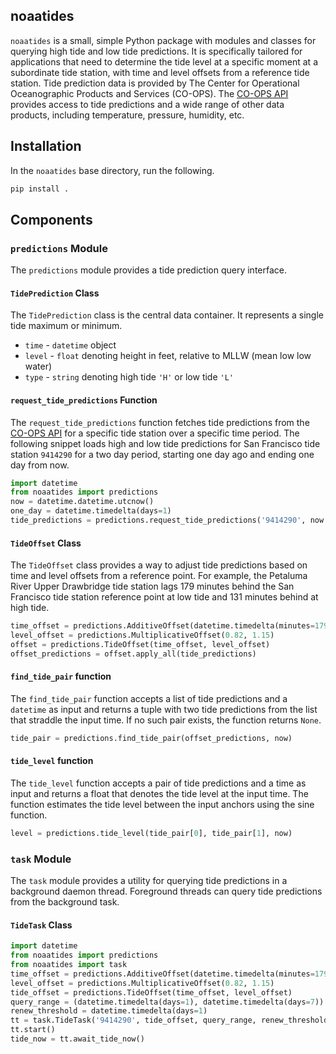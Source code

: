 ## noaatides

`noaatides` is a small, simple Python package with modules and classes for querying high tide and low tide predictions. 
It is specifically tailored for applications that need to determine the tide level at a specific moment at a
subordinate tide station, with time and level offsets from a reference tide station. 
Tide prediction data is provided by The Center for Operational Oceanographic Products and Services (CO-OPS). 
The [CO-OPS API](https://tidesandcurrents.noaa.gov/api/) provides access to tide predictions and a 
wide range of other data products, including temperature, pressure, humidity, etc.

## Installation

In the `noaatides` base directory, run the following.

```bash
pip install .
```

## Components

### `predictions` Module

The `predictions` module provides a tide prediction query interface.

#### `TidePrediction` Class

The `TidePrediction` class is the central data container. It represents a single tide maximum or minimum.

* `time` - `datetime` object
* `level` - `float` denoting height in feet, relative to MLLW (mean low low water)
* `type` - `string` denoting high tide `'H'` or low tide `'L'`

#### `request_tide_predictions` Function

The `request_tide_predictions` function fetches tide predictions from the [CO-OPS API](https://tidesandcurrents.noaa.gov/api/) for
a specific tide station over a specific time period. The following snippet loads high and low tide predictions for 
San Francisco tide station `9414290` for a two day period, starting one day ago and ending one day from now.

```python
import datetime
from noaatides import predictions
now = datetime.datetime.utcnow()
one_day = datetime.timedelta(days=1)
tide_predictions = predictions.request_tide_predictions('9414290', now - one_day, now + one_day)
```

#### `TideOffset` Class

The `TideOffset` class provides a way to adjust tide predictions based on time and level offsets
from a reference point. For example, the Petaluma River Upper Drawbridge tide station lags 179 minutes
behind the San Francisco tide station reference point at low tide and 131 minutes behind at high tide. 

```python
time_offset = predictions.AdditiveOffset(datetime.timedelta(minutes=179), datetime.timedelta(minutes=131))
level_offset = predictions.MultiplicativeOffset(0.82, 1.15)
offset = predictions.TideOffset(time_offset, level_offset)
offset_predictions = offset.apply_all(tide_predictions)
```

#### `find_tide_pair` function

The `find_tide_pair` function accepts a list of tide predictions and a `datetime` as input and returns
a tuple with two tide predictions from the list that straddle the input time. If no such pair exists,
the function returns `None`.

```python
tide_pair = predictions.find_tide_pair(offset_predictions, now)
``` 

#### `tide_level` function

The `tide_level` function accepts a pair of tide predictions and a time as input and returns a float that
denotes the tide level at the input time. The function estimates the tide level between the input anchors using 
the sine function.

```python
level = predictions.tide_level(tide_pair[0], tide_pair[1], now)
``` 

### `task` Module

The `task` module provides a utility for querying tide predictions in a background daemon thread. 
Foreground threads can query tide predictions from the background task.

#### `TideTask` Class

```python
import datetime
from noaatides import predictions
from noaatides import task
time_offset = predictions.AdditiveOffset(datetime.timedelta(minutes=179), datetime.timedelta(minutes=131))
level_offset = predictions.MultiplicativeOffset(0.82, 1.15)
tide_offset = predictions.TideOffset(time_offset, level_offset)
query_range = (datetime.timedelta(days=1), datetime.timedelta(days=7))
renew_threshold = datetime.timedelta(days=1)
tt = task.TideTask('9414290', tide_offset, query_range, renew_threshold)
tt.start()
tide_now = tt.await_tide_now()
```

